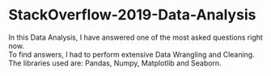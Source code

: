 # StackOverflow-2019-Data-Analysis

In this Data Analysis, I have answered one of the most asked questions right now.     
To find answers, I had to perform extensive Data Wrangling and Cleaning.       
The libraries used are: Pandas, Numpy, Matplotlib and Seaborn.
